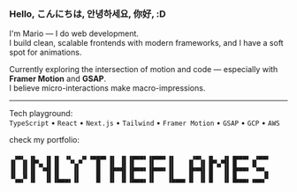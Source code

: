 ### Hello, こんにちは, 안녕하세요, 你好, :D

I'm Mario — I do web development.  
I build clean, scalable frontends with modern frameworks, and I have a soft spot for animations.

Currently exploring the intersection of motion and code — especially with **Framer Motion** and **GSAP**.  
I believe micro-interactions make macro-impressions.

---

Tech playground:  
 `TypeScript` • `React` • `Next.js` • `Tailwind` • `Framer Motion` • `GSAP` • `GCP` • `AWS`

check my portfolio:

```
 ▗▄▖ ▗▖  ▗▖▗▖ ▗▖  ▗▖▗▄▄▄▖▗▖ ▗▖▗▄▄▄▖▗▄▄▄▖▗▖    ▗▄▖ ▗▖  ▗▖▗▄▄▄▖ ▗▄▄▖
▐▌ ▐▌▐▛▚▖▐▌▐▌  ▝▚▞▘   █  ▐▌ ▐▌▐▌   ▐▌   ▐▌   ▐▌ ▐▌▐▛▚▞▜▌▐▌   ▐▌
▐▌ ▐▌▐▌ ▝▜▌▐▌   ▐▌    █  ▐▛▀▜▌▐▛▀▀▘▐▛▀▀▘▐▌   ▐▛▀▜▌▐▌  ▐▌▐▛▀▀▘ ▝▀▚▖
▝▚▄▞▘▐▌  ▐▌▐▙▄▄▖▐▌    █  ▐▌ ▐▌▐▙▄▄▖▐▌   ▐▙▄▄▖▐▌ ▐▌▐▌  ▐▌▐▙▄▄▖▗▄▄▞▘
```
